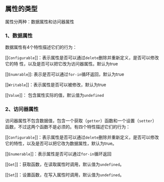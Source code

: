 ## 属性的类型 

属性分两种：数据属性和访问器属性

### 1、数据属性

数据属性有4个特性描述它们的行为：

[[`Configurable`]]：表示属性是否可以通过`delete`删除并重新定义，是否可以修改它的特 性，以及是否可以把它改为访问器属性。默认为true

[[`Enumrable`]]:  表示是否可以通过`for-in`循环返回，默认为true

[[`Writable`]]：表示属性是否可以被修改，默认为true

[[`Value`]]： 包含属性实际的值，默认值为`undefined`

### 2、访问器属性

访问器属性不包含数据值，包含一个获取（`getter`）函数和一个设置（`setter`）函数，不过这两个函数不是必须的。有四个特性描述它们的行为：

[[`Configurable`]]：表示属性是否可以通过`delete`删除并重新定义，是否可以修改它的特性，以及是否可以把它改为数据属性，默认为true。

[[`Enumerable`]]：表示属性是否可以通过`for-in`循环返回

[[`Get`]]：获取函数，在读取属性时调用，默认值为`undefined`。

[[`Set`]]：设置函数，在写入属性时调用，默认值为`undefined`。

